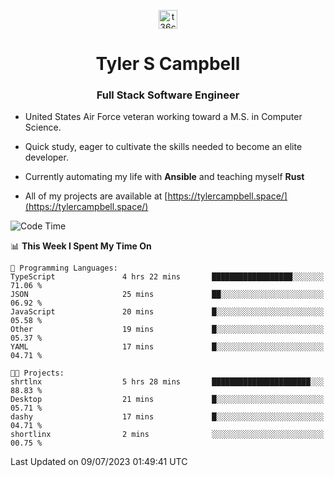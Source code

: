 <p align="center">
<a href="https://www.linkedin.com/in/t36campbell" target="blank"><img align="center" src="https://ik.imagekit.io/t36campbell/Portfolio/linkedin.png.original_m8bbGgPh6.png" alt="t36campbell" height="30" width="30" /></a>
</p>
<h1 align="center">Tyler S Campbell</h1>
<h3 align="center">Full Stack Software Engineer</h3>

* United States Air Force veteran working toward a M.S. in Computer Science.

* Quick study, eager to cultivate the skills needed to become an elite developer.

* Currently automating my life with **Ansible** and teaching myself **Rust**

* All of my projects are available at [https://tylercampbell.space/](https://tylercampbell.space/)

<!--START_SECTION:waka-->
![Code Time](http://img.shields.io/badge/Code%20Time-2%2C606%20hrs%2032%20mins-blue)

📊 **This Week I Spent My Time On** 

```text
💬 Programming Languages: 
TypeScript               4 hrs 22 mins       ██████████████████░░░░░░░   71.06 % 
JSON                     25 mins             ██░░░░░░░░░░░░░░░░░░░░░░░   06.92 % 
JavaScript               20 mins             █░░░░░░░░░░░░░░░░░░░░░░░░   05.58 % 
Other                    19 mins             █░░░░░░░░░░░░░░░░░░░░░░░░   05.37 % 
YAML                     17 mins             █░░░░░░░░░░░░░░░░░░░░░░░░   04.71 % 

🐱‍💻 Projects: 
shrtlnx                  5 hrs 28 mins       ██████████████████████░░░   88.83 % 
Desktop                  21 mins             █░░░░░░░░░░░░░░░░░░░░░░░░   05.71 % 
dashy                    17 mins             █░░░░░░░░░░░░░░░░░░░░░░░░   04.71 % 
shortlinx                2 mins              ░░░░░░░░░░░░░░░░░░░░░░░░░   00.75 % 
```


 Last Updated on 09/07/2023 01:49:41 UTC
<!--END_SECTION:waka-->
